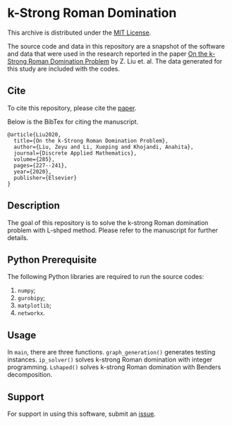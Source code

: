 
# k-Strong Roman Domination

This archive is distributed under the [MIT License](LICENSE).

The source code and data in this repository are a snapshot of the software and data
that were used in the research reported in the paper 
[On the k-Strong Roman Domination Problem](https://www.sciencedirect.com/science/article/pii/S0166218X20302675) by Z. Liu et. al. The data generated for this study are included with the codes.

## Cite

To cite this repository, please cite the [paper](https://www.sciencedirect.com/science/article/pii/S0166218X20302675).

Below is the BibTex for citing the manuscript.

```
@article{Liu2020,
  title={On the k-Strong Roman Domination Problem},
  author={Liu, Zeyu and Li, Xueping and Khojandi, Anahita},
  journal={Discrete Applied Mathematics},
  volume={285},
  pages={227--241},
  year={2020},
  publisher={Elsevier}
}
```

## Description

The goal of this repository is to solve the k-strong Roman domination problem with L-shped method. Please refer to the manuscript for further details.

## Python Prerequisite

The following Python libraries are required to run the source codes:
1. `numpy`;
2. `gurobipy`;
3. `matplotlib`;
4. `networkx`.

## Usage

In `main`, there are three functions. `graph_generation()` generates testing instances. `ip_solver()` solves k-strong Roman domination with integer programming. `Lshaped()` solves k-strong Roman domination with Benders decomposition.


## Support

For support in using this software, submit an
[issue](https://github.com/Louisliuzy/k-Strong_Roman_Domination/issues).
